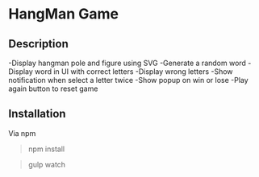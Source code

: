 # HangMan Game

## Description
-Display hangman pole and figure using SVG
-Generate a random word
-Display word in UI with correct letters
-Display wrong letters
-Show notification when select a letter twice
-Show popup on win or lose
-Play again button to reset game

## Installation

Via npm

> npm install

> gulp watch

